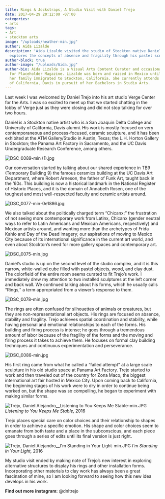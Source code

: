 ```yaml
---
title: Rings & Jockstraps, A Studio Visit with Daniel Trejo
date: 2017-04-29 20:12:00 -07:00
categories:
- arts
tags:
- Art
- stockton arts
image: "/uploads/heather-min.jpg"
author: Aida Lizalde
description: 'Aida Lizalde visited the studio of Stockton native Daniel Trejo, who
  explores the concepts of absence and fragility through his pastel sculptural forms. '
author-block: true
author-image: "/uploads/Aida.jpg"
author-bio: Aida Lizalde is a Visual Arts Content Curator and occasional contributor
  for Placeholder Magazine. Lizalde was born and raised in Mexico until age 15, when
  her family immigrated to Stockton, California. She currently attends the University
  of California, Davis in pursuit of her Bachelors in Studio Arts.
---
```


Last week I was welcomed by Daniel Trejo into his art studio  Verge Center for the Arts. I was so excited to meet up that we started chatting in the lobby of Verge just as they were closing and did not stop talking for over two hours. 

Daniel is a Stockton native artist who is a San Joaquin Delta College and University of California, Davis alumni. His work is mostly focused on very contemporaneous and process-focused, ceramic sculpture, and it has been exhibited at the ATM Gallery/Studio in Austin, Texas; the L.H. Horton Gallery in Stockton; the Panama Art Factory in Sacramento, and the UC Davis Undergraduate Research Conference, among others.

![DSC_0089-min (1).jpg](/uploads/DSC_0089-min%20(1).jpg)

Our conversation started by talking about our shared experience in TB9 (Temporary Building 9) the famous ceramics building at the UC Davis Art Department, where Robert Arneson, the father of Funk Art, taught back in the ’60s. This building is now a historical landmark in the National Register of Historic Places, and it is the domain of Annabeth Rosen, one of the toughest and most well-respected faculty and ceramic artists around.

![DSC_0077-min-0e1886.jpg](/uploads/DSC_0077-min-0e1886.jpg)

We also talked about the politically charged term “Chicanx;” the frustration of not seeing more contemporary work from Latinx, Chicanx (gender neutral ways to refer to Latin Americans and Mexican Americans, respectively) and Mexican artists around, and wanting more than the archetypes of Frida Kahlo and Day of the Dead imagery; our aspirations of moving to Mexico City because of its international significance in the current art world, and even about Stockton’s need for more gallery spaces and contemporary art. 

![DSC_0075-min.jpg](/uploads/DSC_0075-min.jpg)

Daniel’s studio is up on the second level of the studio complex, and it is this narrow, white-walled cube filled with pastel objects, wood, and clay dust. The colorfield of the entire room seems curated to fit Trejo’s work. I immediately drew my attention to two installed sculptures at the left corner and back wall. We continued talking about his forms, which he usually calls “Rings,” a term appropriated from a viewer’s response to them. 

![DSC_0078-min.jpg](/uploads/DSC_0078-min.jpg)

The rings are often confused for silhouettes of animals or creatures, but they are non-representational art objects. His rings are focused on absence, stability and fragility. Trejo achieves spatial coordination and stability, while having personal and emotional relationships to each of the forms. His building and firing process is intense; he goes through a tremendous amount of labor because of the fragility of the forms and the moving and firing process it takes to achieve them. He focuses on formal clay building techniques and continuous experimentation and perseverance. 

![DSC_0086-min.jpg](/uploads/DSC_0086-min.jpg)

His first ring came from what he called a “failed attempt” at a large scale sculpture in his old studio space at Panama Art Factory. Trejo started to work and then traveled  out of the country for Zona Maco, the biggest international art fair hosted in Mexico City. Upon coming back to California, the beginning stages of his work were to dry in order to continue being worked on, but the shape was so compelling,  he began to experiment with making similar forms. 

![Trejo, Daniel Alejandro__Listening to You Keeps Me Stable-min.JPG](/uploads/Trejo,%20Daniel%20Alejandro__Listening%20to%20You%20Keeps%20Me%20Stable-min.JPG)
*Listening to You Keeps Me Stable,* 2016

Trejo places special care on  color choices and their relationship to  shapes in order to achieve a specific emotion. His shape and color choices seem to emanate from both taste and a place in the subconscious, and each piece goes through a series of edits until its final version is just right.

![Trejo, Daniel Alejandro__I'm Standing in Your Light-min.JPG](/uploads/Trejo,%20Daniel%20Alejandro__I'm%20Standing%20in%20Your%20Light-min.JPG)
*I'm Standing in Your Light,* 2016

My studio visit ended by making note of Trejo’s new interest in exploring alternative structures to display his rings and other installation forms. Incorporating other materials to clay work has always been a great fascination of mine, so I am looking forward to seeing how this new idea develops in his work.

**Find out more** 
**instagram:** @dnltrejo